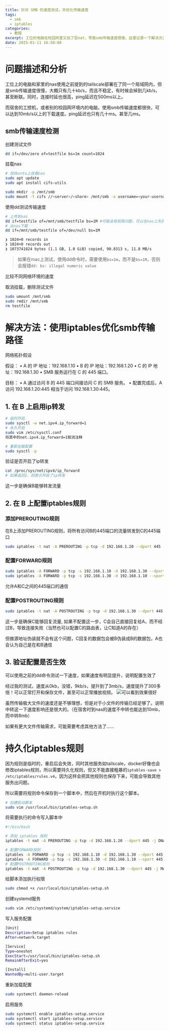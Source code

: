 ```yaml
---
title: 针对 SMB 的速度测试，并优化传输速度
tags:
  - smb
  - iptables
categories:
  - 教程
excerpt: 工位的电脑在校园网里又加了层nat，导致smb传输速度很慢，这里记录一下解决方法
date: 2025-01-11 16:50:08
---
```



# 问题描述和分析
工位上的电脑和家里的nas使用之前提到的tailscale部署在了同一个局域网内，但是smb传输速度很慢，大概只有几十kb/s，而且不稳定，有时候会掉到几kb/s，甚至断联。同时，连接时延也很高，ping延迟在500ms以上。

而宿舍的工控机，或者别的校园网环境内的电脑，使用smb传输速度都很快，可以达到10mb/s以上的下载速度。ping延迟也只有几十ms。甚至几ms。

## smb传输速度检测

创建测试文件
```bash
dd if=/dev/zero of=testfile bs=1m count=1024
```

挂载nas
```bash
# 在Ubuntu上挂载nas
sudo apt update
sudo apt install cifs-utils

sudo mkdir -p /mnt/smb
sudo mount -t cifs //<server>/<share> /mnt/smb -o username=<your-username>,password=<your-password>,vers=3.0
```

使用dd测试传输速度
```bash
# 上传到nas
dd if=testfile of=/mnt/smb/testfile bs=1M #可能会有权限问题，可以在nas上先创建这个文件
# 从nas下载
dd if=/mnt/smb/testfile of=/dev/null bs=1M

❯ 1024+0 records in
❯ 1024+0 records out
❯ 1073741824 bytes (1.1 GB, 1.0 GiB) copied, 90.8313 s, 11.8 MB/s
```
> 如果在mac上测试，使用dd命令时，需要使用`bs=1m`，而不是`bs=1M`，否则会报错`dd: bs: illegal numeric value`

比较不同网络环境的速度

取消挂载，删除测试文件
```bash
sudo umount /mnt/smb
sudo rmdir /mnt/smb
rm testfile
```

# 解决方法：使用iptables优化smb传输路径

网络拓扑假设

假设：
	•	A 的 IP 地址：192.168.1.10
	•	B 的 IP 地址：192.168.1.20
	•	C 的 IP 地址：192.168.1.30
	•	SMB 服务运行在 C 的 445 端口。

目标：
	•	A 通过访问 B 的 445 端口间接访问 C 的 SMB 服务。
	•	配置完成后，A 访问 192.168.1.20:445 相当于访问 192.168.1.30:445。

## 1. 在 B 上启用ip转发

```bash
# 临时开启
sudo sysctl -w net.ipv4.ip_forward=1
# 永久开启
sudo vim /etc/sysctl.conf
将其中的net.ipv4.ip_forward=1取消注释

# 重新加载配置
sudo sysctl -p
```

验证是否开启了ip转发
```bash
cat /proc/sys/net/ipv4/ip_forward
# 如果返回1，则表示开启了ip转发
```

这一步是确保B能够转发流量

## 2. 在 B 上配置iptables规则

### 添加PREROUTING规则
在B上添加PREROUTING规则，将所有访问B的445端口的流量转发到C的445端口
```bash
sudo iptables -t nat -A PREROUTING -p tcp -d 192.168.1.20 --dport 445 -j DNAT --to-destination 192.168.1.30:445
```
### 配置FORWARD规则
```bash
sudo iptables -A FORWARD -p tcp -s 192.168.1.10 -d 192.168.1.30 --dport 445 -j ACCEPT
sudo iptables -A FORWARD -p tcp -s 192.168.1.30 -d 192.168.1.10 --sport 445 -j ACCEPT
```
允许A和C之间的445端口的通信

### 配置POSTROUTING规则
```bash
sudo iptables -t nat -A POSTROUTING -p tcp -d 192.168.1.30 --dport 445 -j MASQUERADE
```
这一步是确保C能够回复流量, 如果不配置这一步，C会自己直接回复给A，而不经过B，导致连接失败（当然也可以配置C的路由表，让C知道A的存在）

但做源地址伪装就不会有这个问题，C回复的数据包会被B伪装成B的数据包，A也会认为自己是在和B通信

## 3. 验证配置是否生效

可以使用之前的dd命令测试一下速度，如果速度有明显提升，说明配置生效了

经过我的测试，速度从0kb，没错，9kb/s，提升到了3mb/s，速度提升了300多倍！可以正常打开和保存文件，甚至可以正常播放视频。
![可以看到效果很好](https://pic.1314171.xyz/i/2025/01/09/20250109235227637.png)

虽然传输极大文件的速度还是不够理想，但是对于小文件的传输已经足够了。说明中转这一下速度影响还是很大的。（在宿舍时到nas的速度不中转也能达到10mb，而中转8mb）

如果有更大文件传输需求，可能需要考虑其他方法了……

# 持久化iptables规则

因为规则是临时的，重启后会失效，同时其他服务如tailscale，docker好像也会修改iptables规则，所以需要持久化规则，但又不能直接粗暴的`iptables-save > /etc/iptables/rules.v4`，因为这样会把其他规则也保存下来，可能会导致其他服务出问题。

所以需要将规则命令保存到一个脚本中，然后在开机时执行这个脚本。

```bash
# 创建启动脚本
sudo vim /usr/local/bin/iptables-setup.sh
```

将需要执行的命令写入脚本中
```bash
#!/bin/bash

# 添加 iptables 规则
iptables -t nat -A PREROUTING -p tcp -d 192.168.1.20 --dport 445 -j DNAT --to-destination 192.168.1.30:445

# 配置FORWARD规则
iptables -A FORWARD -p tcp -s 192.168.1.10 -d 192.168.1.30 --dport 445 -j ACCEPT
iptables -A FORWARD -p tcp -s 192.168.1.30 -d 192.168.1.10 --sport 445 -j ACCEPT
# 配置POSTROUTING规则
iptables -t nat -A POSTROUTING -p tcp -d 192.168.1.30 --dport 445 -j MASQUERADE
```

给脚本添加执行权限
```bash
sudo chmod +x /usr/local/bin/iptables-setup.sh
```

创建systemd服务
```bash
sudo vim /etc/systemd/system/iptables-setup.service
```

写入服务配置
```bash
[Unit]
Description=Setup iptables rules
After=network.target

[Service]
Type=oneshot
ExecStart=/usr/local/bin/iptables-setup.sh
RemainAfterExit=yes

[Install]
WantedBy=multi-user.target
```

重新加载配置
```bash
sudo systemctl daemon-reload
```

启用服务
```bash
sudo systemctl enable iptables-setup.service
sudo systemctl start iptables-setup.service
sudo systemctl status iptables-setup.service
```